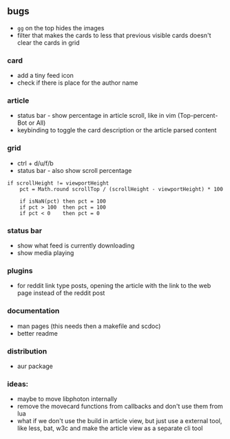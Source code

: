 ## bugs

-   `gg` on the top hides the images
-   filter that makes the cards to less that previous visible cards doesn't clear the cards in grid

### card

-   add a tiny feed icon
-   check if there is place for the author name

### article

-   status bar - show percentage in article scroll, like in vim (Top-percent-Bot or All)
-   keybinding to toggle the card description or the article parsed content

### grid

-   ctrl + d/u/f/b
-   status bar - also show scroll percentage

```
if scrollHeight != viewportHeight
	pct = Math.round scrollTop / (scrollHeight - viewportHeight) * 100

	if isNaN(pct) then pct = 100
	if pct > 100  then pct = 100
	if pct < 0    then pct = 0
```

### status bar

-   show what feed is currently downloading
-   show media playing

### plugins

-   for reddit link type posts, opening the article with the link to the web page instead of the reddit post

### documentation

-   man pages (this needs then a makefile and scdoc)
-   better readme

### distribution

-   aur package

### ideas:

-   maybe to move libphoton internally
-   remove the movecard functions from callbacks and don't use them from lua
-   what if we don't use the build in article view, but just use a external tool, like less, bat, w3c and make the article view as a separate cli tool
